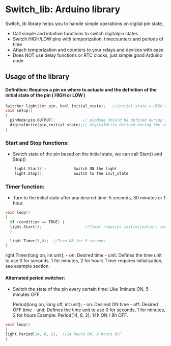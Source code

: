 
# Switch_lib: Arduino library

Switch_lib library helps you to handle simple operations on digital pin state,

- Call simple and intuitive functions to switch digitalpin states
- Switch HIGH/LOW pins with temporization, timecounters and periods of time
- Attach temporization and counters to your relays and devices with ease
- Does NOT use delay functions or RTC clocks, just simple good Arduino code

## Usage of the library

#### Definition: Requires a pin on where to actuate and the definition of the initial state of the pin ( HIGH or LOW )

```c++
Switcher light(int pin, bool initial_state);   //initial_state = HIGH or LOW
void setup()
{
  pinMode(pin,OUTPUT);            // pinMode should be defined during setup
  digitalWrite(pin,initial_state);// digitalWrite defined during the setup
}
```


### Start and Stop functions:

- Switch state of the pin based on the initial state, we can call Start() and Stop()
```c++
    light.Start();            Switch ON the light
    light.Stop();             Switch to the init_state
```       
    
    
### Timer function:

- Turn to the initial state after any desired time: 5 seconds, 30 minutes or 1 hour.

```c++   
void loop()
{
  if (condition == TRUE) {
  light.Start();                   //Timer requires initialization, see example section.
  }

  light.Timer(5,0);  //Turn ON for 5 seconds
}
```       
light.Timer(long on, int unit);
      - on: Desired time
      - unit: Defines the time unit to use
              0 for seconds, 
              1 for minutes, 
              2 for hours
      Timer requires initialization, see example section.

#### Alternated period switcher:

- Switch the state of the pin every certain time: Like 1minute ON, 5 minutes OFF
    
    Period(long on, long off, int unit);
      - on: Desired ON time
      - off: Desired OFF time
      - unit: Defines the time unit to use
              0 for seconds, 
              1 for minutes, 
              2 for hours
     Example: Period(14, 8, 2); 14h ON / 8h OFF.

```c++
void loop()
{
light.Period(14, 8, 2);  //14 hours ON, 8 hours OFF
}
```
      
